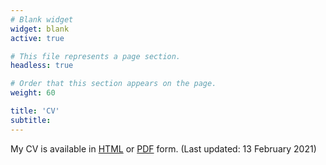 ```yaml
---
# Blank widget
widget: blank
active: true

# This file represents a page section.
headless: true

# Order that this section appears on the page.
weight: 60

title: 'CV'
subtitle:
---
```


My CV is available in [HTML](cv/) or [PDF](content/cv/cv_KB_2020_01_29.pdf) form. (Last updated: 13 February 2021)

